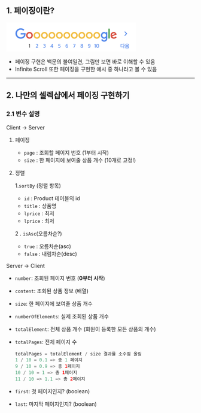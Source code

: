## **1. 페이징이란?**
![img.png](img.png)
- 페이징 구현은 백문의 불여일견, 그림만 보면 바로 이해할 수 있음
- Infinite Scroll 또한 페이징을 구현한 예시 중 하나라고 볼 수 있음
---
## **2. 나만의 셀렉샵에서 페이징 구현하기**
### 2.1 변수 설명

Client -> Server
1. 페이징
   
   -  `page` :  조회할 페이지 번호 (1부터 시작)
   - `size` : 한 페이지에 보여줄 상품 개수 (10개로 고정!)
    

2. 정렬 

    1.`sortBy` (정렬 항목)
   
    - `id` : Product 테이블의 id
    - `title` : 상품명
    - `lprice` : 최저
    - `lprice` : 최저
    
    2 . `isAsc`(오름차순?)

    - `true` : 오름차순(asc)
    - `false` : 내림차순(desc)

Server -> Client

- `number`: 조회된 페이지 번호 (**0부터 시작**)
- `content`: 조회된 상품 정보 (배열)
- `size`: 한 페이지에 보여줄 상품 개수
- `numberOfElements`: 실제 조회된 상품 개수
- `totalElement`: 전체 상품 개수 (회원이 등록한 모든 상품의 개수)
- `totalPages`: 전체 페이지 수

    ```java
    totalPages = totalElement / size 결과를 소수점 올림
    1 / 10 = 0.1 => 총 1 페이지
    9 / 10 = 0.9 => 총 1페이지
    10 / 10 = 1 => 총 1페이지
    11 / 10 => 1.1 => 총 2페이지

    ```

- `first`: 첫 페이지인지? (boolean)
- `last`: 마지막 페이지인지? (boolean)



    
